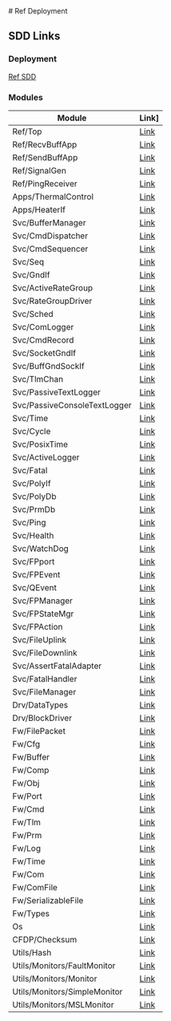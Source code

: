 
<title>Ref Application Navigation</title>
# Ref Deployment

## SDD Links

### Deployment

[Ref SDD](sdd.md)

### Modules
|Module|Link]
|---|---|
|Ref/Top|[Link](../../Ref/Top/docs/sdd.md)|
|Ref/RecvBuffApp|[Link](../../Ref/RecvBuffApp/docs/sdd.md)|
|Ref/SendBuffApp|[Link](../../Ref/SendBuffApp/docs/sdd.md)|
|Ref/SignalGen|[Link](../../Ref/SignalGen/docs/sdd.md)|
|Ref/PingReceiver|[Link](../../Ref/PingReceiver/docs/sdd.md)|
|Apps/ThermalControl|[Link](../../Apps/ThermalControl/docs/sdd.md)|
|Apps/HeaterIf|[Link](../../Apps/HeaterIf/docs/sdd.md)|
|Svc/BufferManager|[Link](../../Svc/BufferManager/docs/sdd.md)|
|Svc/CmdDispatcher|[Link](../../Svc/CmdDispatcher/docs/sdd.md)|
|Svc/CmdSequencer|[Link](../../Svc/CmdSequencer/docs/sdd.md)|
|Svc/Seq|[Link](../../Svc/Seq/docs/sdd.md)|
|Svc/GndIf|[Link](../../Svc/GndIf/docs/sdd.md)|
|Svc/ActiveRateGroup|[Link](../../Svc/ActiveRateGroup/docs/sdd.md)|
|Svc/RateGroupDriver|[Link](../../Svc/RateGroupDriver/docs/sdd.md)|
|Svc/Sched|[Link](../../Svc/Sched/docs/sdd.md)|
|Svc/ComLogger|[Link](../../Svc/ComLogger/docs/sdd.md)|
|Svc/CmdRecord|[Link](../../Svc/CmdRecord/docs/sdd.md)|
|Svc/SocketGndIf|[Link](../../Svc/SocketGndIf/docs/sdd.md)|
|Svc/BuffGndSockIf|[Link](../../Svc/BuffGndSockIf/docs/sdd.md)|
|Svc/TlmChan|[Link](../../Svc/TlmChan/docs/sdd.md)|
|Svc/PassiveTextLogger|[Link](../../Svc/PassiveTextLogger/docs/sdd.md)|
|Svc/PassiveConsoleTextLogger|[Link](../../Svc/PassiveConsoleTextLogger/docs/sdd.md)|
|Svc/Time|[Link](../../Svc/Time/docs/sdd.md)|
|Svc/Cycle|[Link](../../Svc/Cycle/docs/sdd.md)|
|Svc/PosixTime|[Link](../../Svc/PosixTime/docs/sdd.md)|
|Svc/ActiveLogger|[Link](../../Svc/ActiveLogger/docs/sdd.md)|
|Svc/Fatal|[Link](../../Svc/Fatal/docs/sdd.md)|
|Svc/PolyIf|[Link](../../Svc/PolyIf/docs/sdd.md)|
|Svc/PolyDb|[Link](../../Svc/PolyDb/docs/sdd.md)|
|Svc/PrmDb|[Link](../../Svc/PrmDb/docs/sdd.md)|
|Svc/Ping|[Link](../../Svc/Ping/docs/sdd.md)|
|Svc/Health|[Link](../../Svc/Health/docs/sdd.md)|
|Svc/WatchDog|[Link](../../Svc/WatchDog/docs/sdd.md)|
|Svc/FPport|[Link](../../Svc/FPport/docs/sdd.md)|
|Svc/FPEvent|[Link](../../Svc/FPEvent/docs/sdd.md)|
|Svc/QEvent|[Link](../../Svc/QEvent/docs/sdd.md)|
|Svc/FPManager|[Link](../../Svc/FPManager/docs/sdd.md)|
|Svc/FPStateMgr|[Link](../../Svc/FPStateMgr/docs/sdd.md)|
|Svc/FPAction|[Link](../../Svc/FPAction/docs/sdd.md)|
|Svc/FileUplink|[Link](../../Svc/FileUplink/docs/sdd.md)|
|Svc/FileDownlink|[Link](../../Svc/FileDownlink/docs/sdd.md)|
|Svc/AssertFatalAdapter|[Link](../../Svc/AssertFatalAdapter/docs/sdd.md)|
|Svc/FatalHandler|[Link](../../Svc/FatalHandler/docs/sdd.md)|
|Svc/FileManager|[Link](../../Svc/FileManager/docs/sdd.md)|
|Drv/DataTypes|[Link](../../Drv/DataTypes/docs/sdd.md)|
|Drv/BlockDriver|[Link](../../Drv/BlockDriver/docs/sdd.md)|
|Fw/FilePacket|[Link](../../Fw/FilePacket/docs/sdd.md)|
|Fw/Cfg|[Link](../../Fw/Cfg/docs/sdd.md)|
|Fw/Buffer|[Link](../../Fw/Buffer/docs/sdd.md)|
|Fw/Comp|[Link](../../Fw/Comp/docs/sdd.md)|
|Fw/Obj|[Link](../../Fw/Obj/docs/sdd.md)|
|Fw/Port|[Link](../../Fw/Port/docs/sdd.md)|
|Fw/Cmd|[Link](../../Fw/Cmd/docs/sdd.md)|
|Fw/Tlm|[Link](../../Fw/Tlm/docs/sdd.md)|
|Fw/Prm|[Link](../../Fw/Prm/docs/sdd.md)|
|Fw/Log|[Link](../../Fw/Log/docs/sdd.md)|
|Fw/Time|[Link](../../Fw/Time/docs/sdd.md)|
|Fw/Com|[Link](../../Fw/Com/docs/sdd.md)|
|Fw/ComFile|[Link](../../Fw/ComFile/docs/sdd.md)|
|Fw/SerializableFile|[Link](../../Fw/SerializableFile/docs/sdd.md)|
|Fw/Types|[Link](../../Fw/Types/docs/sdd.md)|
|Os|[Link](../../Os/docs/sdd.md)|
|CFDP/Checksum|[Link](../../CFDP/Checksum/docs/sdd.md)|
|Utils/Hash|[Link](../../Utils/Hash/docs/sdd.md)|
|Utils/Monitors/FaultMonitor|[Link](../../Utils/Monitors/FaultMonitor/docs/sdd.md)|
|Utils/Monitors/Monitor|[Link](../../Utils/Monitors/Monitor/docs/sdd.md)|
|Utils/Monitors/SimpleMonitor|[Link](../../Utils/Monitors/SimpleMonitor/docs/sdd.md)|
|Utils/Monitors/MSLMonitor|[Link](../../Utils/Monitors/MSLMonitor/docs/sdd.md)|
